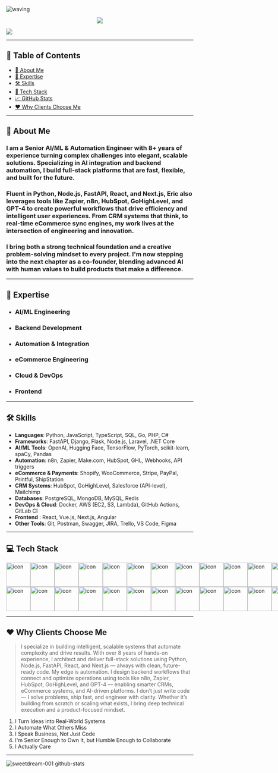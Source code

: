 
![waving](https://capsule-render.vercel.app/api?type=waving&height=200&text=Welcome!&fontAlign=80&fontAlignY=40&color=gradient)
<p align= "center">
  <img src="https://readme-typing-svg.demolab.com?font=Fira+Code&center=true&multiline=true&width=500&height=80&lines=%22The+beauty+of+software+lies+not+in;+its+complexity%2C+but+in+its+simplicity.%22+;+-Me" />
</p>

<img src="https://social-innovation.hitachi/-/media/project/hitachi/sib/en-in/knowledge-hub/techverse/ai-and-automation/automation-revolution.jpg?la=en-IN&upd=20240924064406Z&hash=009E280685CD0871F07C16D42B6D2522" />
<hr/>

## 📌 Table of Contents

- [🌟 About Me](#about-me)
- [🧠 Expertise](#expertise)
- [🛠️ Skills](#skills)
- [📸 Tech Stack](#tech-stack)
- [📈 GitHub Stats](#github-stats)
- [❤️ Why Clients Choose Me](#why-clients-choose-me)
  
<hr/>

<h2 id="about-me">🌟 About Me</h2>

### I am a Senior AI/ML & Automation Engineer with 8+ years of experience turning complex challenges into elegant, scalable solutions. Specializing in AI integration and backend automation, I build full-stack platforms that are fast, flexible, and built for the future.

### Fluent in Python, Node.js, FastAPI, React, and Next.js, Eric also leverages tools like Zapier, n8n, HubSpot, GoHighLevel, and GPT-4 to create powerful workflows that drive efficiency and intelligent user experiences. From CRM systems that think, to real-time eCommerce sync engines, my work lives at the intersection of engineering and innovation.

### I bring both a strong technical foundation and a creative problem-solving mindset to every project. I'm now stepping into the next chapter as a co-founder, blending advanced AI with human values to build products that make a difference.
<hr/>

## 🧠 Expertise
- ### AI/ML Engineering
- ### Backend Development
- ### Automation & Integration
- ### eCommerce Engineering
- ### Cloud & DevOps
- ### Frontend

<hr />

## 🛠️ Skills
- **Languages**: Python, JavaScript, TypeScript, SQL, Go, PHP, C#
- **Frameworks**: FastAPI, Django, Flask, Node.js, Laravel, .NET Core
- **AI/ML Tools**: OpenAI, Hugging Face, TensorFlow, PyTorch, scikit-learn, spaCy, Pandas
- **Automation**: n8n, Zapier, Make.com, HubSpot, GHL, Webhooks, API triggers
- **eCommerce & Payments**: Shopify, WooCommerce, Stripe, PayPal, Printful, ShipStation
- **CRM Systems**: HubSpot, GoHighLevel, Salesforce (API-level), Mailchimp
- **Databases**: PostgreSQL, MongoDB, MySQL, Redis
- **DevOps & Cloud**: Docker, AWS (EC2, S3, Lambda), GitHub Actions, GitLab CI
- **Frontend** : React, Vue.js, Next.js, Angular
- **Other Tools**: Git, Postman, Swagger, JIRA, Trello, VS Code, Figma

<hr/>

## 💻 Tech Stack

<div style="display: flex; align-items: flex-start;"><img src="https://techstack-generator.vercel.app/js-icon.svg" alt="icon" width="65" height="65" /><img src="https://techstack-generator.vercel.app/csharp-icon.svg" alt="icon" width="65" height="65" /><img src="https://techstack-generator.vercel.app/react-icon.svg" alt="icon" width="65" height="65" /><img src="https://techstack-generator.vercel.app/redux-icon.svg" alt="icon" width="65" height="65" /><img src="https://techstack-generator.vercel.app/jest-icon.svg" alt="icon" width="65" height="65" /><img src="https://techstack-generator.vercel.app/python-icon.svg" alt="icon" width="65" height="65" /><img src="https://techstack-generator.vercel.app/django-icon.svg" alt="icon" width="65" height="65" /><img src="https://techstack-generator.vercel.app/restapi-icon.svg" alt="icon" width="65" height="65" /><img src="https://techstack-generator.vercel.app/graphql-icon.svg" alt="icon" width="65" height="65" /><img src="https://techstack-generator.vercel.app/github-icon.svg" alt="icon" width="65" height="65" /><img src="https://techstack-generator.vercel.app/nginx-icon.svg" alt="icon" width="65" height="65" /><img src="https://techstack-generator.vercel.app/mysql-icon.svg" alt="icon" width="65" height="65" /><img src="https://techstack-generator.vercel.app/aws-icon.svg" alt="icon" width="65" height="65" /></div><div style="display: flex; align-items: flex-start;"><img src="https://techstack-generator.vercel.app/ts-icon.svg" alt="icon" width="65" height="65" /><img src="https://techstack-generator.vercel.app/rescript-icon.svg" alt="icon" width="65" height="65" /><img src="https://techstack-generator.vercel.app/cpp-icon.svg" alt="icon" width="65" height="65" /><img src="https://techstack-generator.vercel.app/sass-icon.svg" alt="icon" width="65" height="65" /><img src="https://techstack-generator.vercel.app/gatsby-icon.svg" alt="icon" width="65" height="65" /><img src="https://techstack-generator.vercel.app/webpack-icon.svg" alt="icon" width="65" height="65" /><img src="https://techstack-generator.vercel.app/prettier-icon.svg" alt="icon" width="65" height="65" /><img src="https://techstack-generator.vercel.app/eslint-icon.svg" alt="icon" width="65" height="65" /><img src="https://techstack-generator.vercel.app/docker-icon.svg" alt="icon" width="65" height="65" /><img src="https://techstack-generator.vercel.app/raspberrypi-icon.svg" alt="icon" width="65" height="65" /><img src="https://techstack-generator.vercel.app/kubernetes-icon.svg" alt="icon" width="65" height="65" /><img src="https://techstack-generator.vercel.app/java-icon.svg" alt="icon" width="65" height="65" /><img src="https://techstack-generator.vercel.app/testinglibrary-icon.svg" alt="icon" width="65" height="65" /></div>

<hr/>

## ❤️ Why Clients Choose Me

> I specialize in building intelligent, scalable systems that automate complexity and drive results. With over 8 years of hands-on experience, I architect and deliver full-stack solutions using Python, Node.js, FastAPI, React, and Next.js — always with clean, future-ready code.
> My edge is automation. I design backend workflows that connect and optimize operations using tools like n8n, Zapier, HubSpot, GoHighLevel, and GPT-4 — enabling smarter CRMs, eCommerce systems, and AI-driven platforms.
> I don’t just write code — I solve problems, ship fast, and engineer with clarity. Whether it’s building from scratch or scaling what exists, I bring deep technical execution and a product-focused mindset.

1. I Turn Ideas into Real-World Systems
2. I Automate What Others Miss
3. I Speak Business, Not Just Code
4. I'm Senior Enough to Own It, but Humble Enough to Collaborate
5. I Actually Care
   
<hr/>

![sweetdream-001 github-stats](https://stats.dooboo.io/api/github-stats-advanced?login=sweetdream-001)
